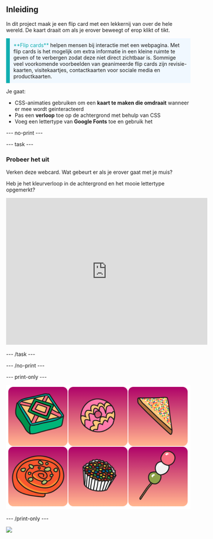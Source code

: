 ## Inleiding

In dit project maak je een flip card met een lekkernij van over de hele wereld. De kaart draait om als je erover beweegt of erop klikt of tikt.

<p style="border-left: solid; border-width:10px; border-color: #0faeb0; background-color: aliceblue; padding: 10px;">
<span style="color: #0faeb0">**Flip cards**</span> helpen mensen bij interactie met een webpagina. Met flip cards is het mogelijk om extra informatie in een kleine ruimte te geven of te verbergen zodat deze niet direct zichtbaar is. Sommige veel voorkomende voorbeelden van geanimeerde flip cards zijn revisie-kaarten, visitekaartjes, contactkaarten voor sociale media en productkaarten. 
</p>

Je gaat:

- CSS-animaties gebruiken om een **kaart te maken die omdraait** wanneer er mee wordt geinteracteerd
- Pas een **verloop** toe op de achtergrond met behulp van CSS
- Voeg een lettertype van **Google Fonts** toe en gebruik het

\--- no-print ---

\--- task ---

### Probeer het uit

Verken deze webcard. Wat gebeurt er als je erover gaat met je muis?

Heb je het kleurverloop in de achtergrond en het mooie lettertype opgemerkt?

<iframe src="https://editor.raspberrypi.org/en/embed/viewer/flip-treat-webcards-step-5" width="550" height="400" frameborder="0" marginwidth="0" marginheight="0" allowfullscreen> </iframe>

\--- /task ---

\--- /no-print ---

\--- print-only ---

![alt=""](images/showcase_static.png)

\--- /print-only ---

![](http://code.org/api/hour/begin_rp_webcards.png)
